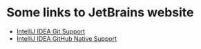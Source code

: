 # Some links to JetBrains website

* [IntelliJ IDEA Git Support ](https://www.jetbrains.com/help/idea/using-git-integration.html)
* [IntelliJ IDEA GitHub Native Support](https://www.jetbrains.com/help/idea/github.html)